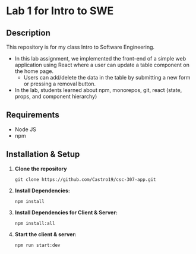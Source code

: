 # Lab 1 for Intro to SWE

## Description

This repository is for my class Intro to Software Engineering.

- In this lab assignment, we implemented the front-end of a simple web application using React where a user can update a table component on the home page.
  - Users can add/delete the data in the table by submitting a new form or pressing a removal button.
- In the lab, students learned about npm, monorepos, git, react (state, props, and component hierarchy)

## Requirements

- Node JS
- npm

## Installation & Setup

1. **Clone the repository**

   ```
   git clone https://github.com/Castro19/csc-307-app.git
   ```

2. **Install Dependencies:**

   ```
   npm install
   ```

3. **Install Dependencies for Client & Server:**
   ```
   npm install:all
   ```
4. **Start the client & server:**

   ```
   npm run start:dev
   ```
